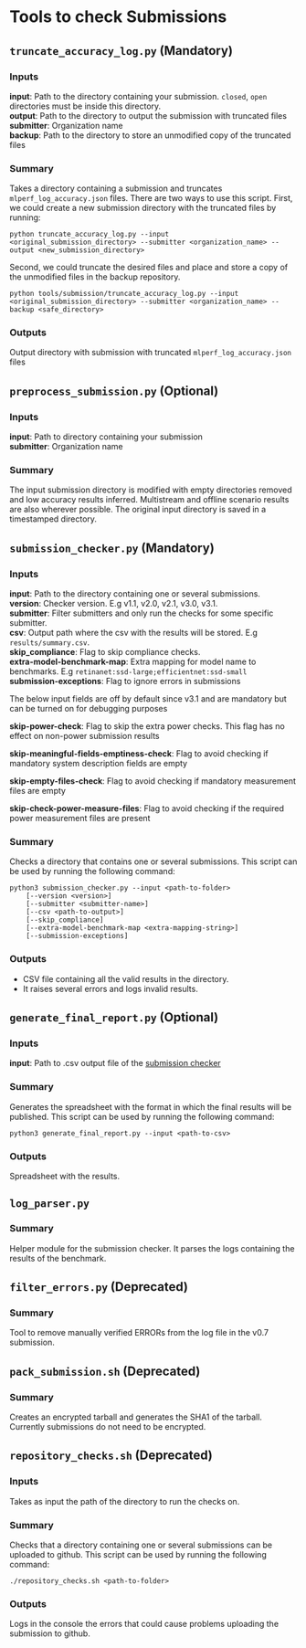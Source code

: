 # Tools to check Submissions

## `truncate_accuracy_log.py` (Mandatory)

### Inputs
**input**: Path to the directory containing your submission. `closed`, `open` directories must be inside this directory. <br>
**output**: Path to the directory to output the submission with truncated files <br>
**submitter**: Organization name <br>
**backup**: Path to the directory to store an unmodified copy of the truncated files <be>

### Summary
Takes a directory containing a submission and truncates `mlperf_log_accuracy.json` files. There are two ways to use this script. First, we could create a new submission directory with the truncated files by running:
```
python truncate_accuracy_log.py --input <original_submission_directory> --submitter <organization_name> --output <new_submission_directory>
```
Second, we could truncate the desired files and place and store a copy of the unmodified files in the backup repository.
```
python tools/submission/truncate_accuracy_log.py --input <original_submission_directory> --submitter <organization_name> --backup <safe_directory> 
```
### Outputs
Output directory with submission with truncated `mlperf_log_accuracy.json` files

## `preprocess_submission.py` (Optional)
### Inputs
**input**: Path to directory containing your submission <br>
**submitter**: Organization name <br>
### Summary
The input submission directory is modified with empty directories removed and low accuracy results inferred. Multistream and offline scenario results are also wherever possible. The original input directory is saved in a timestamped directory.

## `submission_checker.py` (Mandatory)
### Inputs
**input**: Path to the directory containing one or several submissions.<br>
**version**: Checker version. E.g v1.1, v2.0, v2.1, v3.0, v3.1. <br>
**submitter**: Filter submitters and only run the checks for some specific submitter. <br>
**csv**: Output path where the csv with the results will be stored. E.g `results/summary.csv`. <br>
**skip_compliance**: Flag to skip compliance checks. <br>
**extra-model-benchmark-map**: Extra mapping for model name to benchmarks. E.g `retinanet:ssd-large;efficientnet:ssd-small`<br>
**submission-exceptions**: Flag to ignore errors in submissions<br>

The below input fields are off by default since v3.1 and are mandatory but can be turned on for debugging purposes

**skip-power-check**: Flag to skip the extra power checks. This flag has no effect on non-power submission results

**skip-meaningful-fields-emptiness-check**: Flag to avoid checking if mandatory system description fields are empty

**skip-empty-files-check**: Flag to avoid checking if mandatory measurement files are empty

**skip-check-power-measure-files**: Flag to avoid checking if the required power measurement files are present

### Summary
Checks a directory that contains one or several submissions. This script can be used by running the following command:
```
python3 submission_checker.py --input <path-to-folder> 
    [--version <version>]
    [--submitter <submitter-name>]
    [--csv <path-to-output>]
    [--skip_compliance]
    [--extra-model-benchmark-map <extra-mapping-string>]
    [--submission-exceptions]
```

### Outputs
- CSV file containing all the valid results in the directory.
- It raises several errors and logs invalid results.



## `generate_final_report.py` (Optional)
### Inputs
**input**: Path to .csv output file of the [submission checker](#submissioncheckerpy)
### Summary
Generates the spreadsheet with the format in which the final results will be published. This script can be used by running the following command:
```
python3 generate_final_report.py --input <path-to-csv>
```
### Outputs
Spreadsheet with the results.


## `log_parser.py` 
### Summary
Helper module for the submission checker. It parses the logs containing the results of the benchmark.

## `filter_errors.py` (Deprecated)
### Summary
Tool to remove manually verified ERRORs from the log file in the v0.7 submission.



## `pack_submission.sh` (Deprecated)
### Summary
Creates an encrypted tarball and generates the SHA1 of the tarball. Currently submissions do not need to be encrypted.

## `repository_checks.sh` (Deprecated)
### Inputs
Takes as input the path of the directory to run the checks on.
### Summary
Checks that a directory containing one or several submissions can be uploaded to github. This script can be used by running the following command:
```
./repository_checks.sh <path-to-folder>
```
### Outputs
Logs in the console the errors that could cause problems uploading the submission to github.


